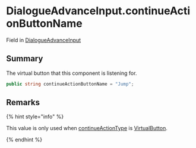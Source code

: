 # DialogueAdvanceInput.continueActionButtonName

Field in [DialogueAdvanceInput](/docs/api/csharp/yarn.unity.legacy.dialogueadvanceinput.md)

## Summary


The virtual button that this component is listening for.


```csharp
public string continueActionButtonName = "Jump";
```

## Remarks

<p>
{% hint style="info" %}

This value is only used when [continueActionType](yarn.unity.legacy.dialogueadvanceinput.continueactiontype-2.md) is
[VirtualButton](yarn.unity.legacy.dialogueadvanceinput.continueactiontype.virtualbutton.md).

{% endhint %}
</p>

